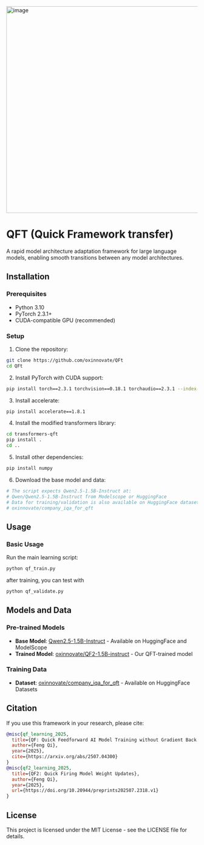 <img width="616" height="544" alt="image" src="https://github.com/user-attachments/assets/f77848fa-86e6-4940-a245-e10997858505" />

# QFT (Quick Framework transfer) 

A rapid model architecture adaptation framework for large language models, enabling smooth transitions between any model architectures.


## Installation

### Prerequisites
- Python 3.10
- PyTorch 2.3.1+
- CUDA-compatible GPU (recommended)

### Setup

1. Clone the repository:
```bash
git clone https://github.com/oxinnovate/QFt
cd QFt
```

2. Install PyTorch with CUDA support:
```bash
pip install torch==2.3.1 torchvision==0.18.1 torchaudio==2.3.1 --index-url https://download.pytorch.org/whl/cu121
```

3. Install accelerate:
```bash
pip install accelerate==1.8.1
```

4. Install the modified transformers library:
```bash
cd transformers-qft
pip install .
cd ..
```

5. Install other dependencies:
```bash
pip install numpy
```

6. Download the base model and data:
```bash
# The script expects Qwen2.5-1.5B-Instruct at:
# Qwen/Qwen2.5-1.5B-Instruct from Modelscope or HuggingFace
# Data for training/validation is also available on HuggingFace datasets:
# oxinnovate/company_iqa_for_qft
```

## Usage

### Basic Usage

Run the main learning script:

```bash
python qf_train.py
```
after training, you can test with 
```bash
python qf_validate.py
```

## Models and Data

### Pre-trained Models
- **Base Model**: [Qwen2.5-1.5B-Instruct](https://huggingface.co/Qwen/Qwen2.5-1.5B-Instruct) - Available on HuggingFace and ModelScope
- **Trained Model**: [oxinnovate/QF2-1.5B-instruct](https://huggingface.co/oxinnovate/QF2-1.5B-instruct) - Our QFT-trained model

### Training Data
- **Dataset**: [oxinnovate/company_iqa_for_qft](https://huggingface.co/datasets/oxinnovate/company_iqa_for_qft) - Available on HuggingFace Datasets

## Citation

If you use this framework in your research, please cite:

```bibtex
@misc{qf_learning_2025,
  title={QF: Quick Feedforward AI Model Training without Gradient Back Propagation},
  author={Feng Qi},
  year={2025},
  cite={https://arxiv.org/abs/2507.04300}
}
@misc{qf2_learning_2025,
  title={QF2: Quick Firing Model Weight Updates},
  author={Feng Qi},
  year={2025},
  url={https://doi.org/10.20944/preprints202507.2318.v1}
}
```

## License

This project is licensed under the MIT License - see the LICENSE file for details. 
